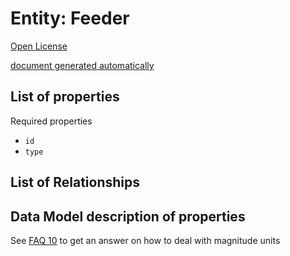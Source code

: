 Entity: Feeder
=======================
  

[Open License](https://github.com/smart-data-models//dataModel.Aquaculture/blob/master/Feeder/LICENSE.md)

[document generated automatically](https://docs.google.com/presentation/d/e/2PACX-1vTs-Ng5dIAwkg91oTTUdt8ua7woBXhPnwavZ0FxgR8BsAI_Ek3C5q97Nd94HS8KhP-r_quD4H0fgyt3/pub?start=false&loop=false&delayms=3000#slide=id.gb715ace035_0_60)  


## List of properties  


Required properties  
- `id`
- `type`


## List of Relationships



## Data Model description of properties



See [FAQ 10](https://smartdatamodels.org/index.php/faqs/) to get an answer on how to deal with magnitude units
